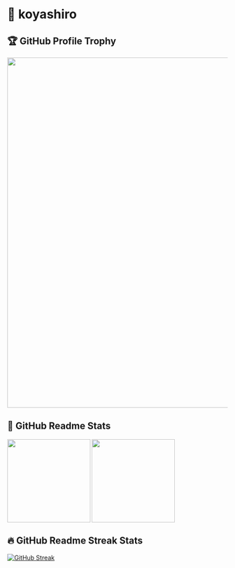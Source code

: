 # 🦊 koyashiro

## 🏆 GitHub Profile Trophy

<a href="https://github.com/ryo-ma/github-profile-trophy">
  <img width=800 src="https://github-profile-trophy.vercel.app/?username=koyashiro&column=8&theme=onedark&no-frame=true"/>
</a>

## 📝 GitHub Readme Stats
  
<div>
  <a href="https://github.com/anuraghazra/github-readme-stats">
    <img height="190" align="left" src="https://github-readme-stats.vercel.app/api?username=koyashiro&count_private=true&include_all_commits=true&show_icons=true&theme=onedark" />
  </a>
  <a href="https://github.com/anuraghazra/github-readme-stats">
    <img height="190" src="https://github-readme-stats.vercel.app/api/top-langs/?username=koyashiro&layout=compact&hide=html,css&langs_count=10&theme=onedark" />
  </a>
</div>

## 🔥 GitHub Readme Streak Stats

[![GitHub Streak](http://github-readme-streak-stats.herokuapp.com?user=koyashiro&theme=dark)](https://git.io/streak-stats)

<!--
**koyashiro/koyashiro** is a ✨ _special_ ✨ repository because its `README.md` (this file) appears on your GitHub profile.

Here are some ideas to get you started:

- 🔭 I’m currently working on ...
- 🌱 I’m currently learning ...
- 👯 I’m looking to collaborate on ...
- 🤔 I’m looking for help with ...
- 💬 Ask me about ...
- 📫 How to reach me: ...
- 😄 Pronouns: ...
- ⚡ Fun fact: ...
-->
